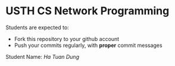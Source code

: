 USTH CS Network Programming
=====================================

Students are expected to:
* Fork this repository to your github account
* Push your commits regularly, with **proper** commit messages

Student Name: *Ha Tuan Dung*
